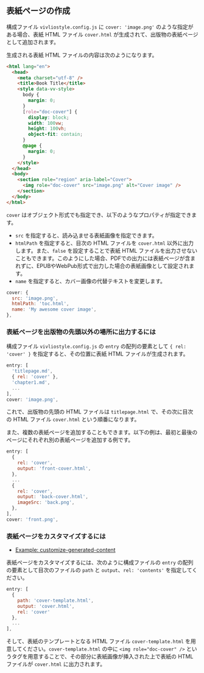 ## 表紙ページの作成

構成ファイル `vivliostyle.config.js` に `cover: 'image.png'` のような指定がある場合、表紙 HTML ファイル `cover.html` が生成されて、出版物の表紙ページとして追加されます。

生成される表紙 HTML ファイルの内容は次のようになります。

```html
<html lang="en">
  <head>
    <meta charset="utf-8" />
    <title>Book Title</title>
    <style data-vv-style>
      body {
        margin: 0;
      }
      [role="doc-cover"] {
        display: block;
        width: 100vw;
        height: 100vh;
        object-fit: contain;
      }
      @page {
        margin: 0;
      }
    </style>
  </head>
  <body>
    <section role="region" aria-label="Cover">
      <img role="doc-cover" src="image.png" alt="Cover image" />
    </section>
  </body>
</html>
```

`cover` はオブジェクト形式でも指定でき、以下のようなプロパティが指定できます。

- `src` を指定すると、読み込ませる表紙画像を指定できます。
- `htmlPath` を指定すると、目次の HTML ファイルを `cover.html` 以外に出力します。また、`false` を設定することで表紙 HTML ファイルを出力させないこともできます。このようにした場合、PDFでの出力には表紙ページが含まれずに、EPUBやWebPub形式で出力した場合の表紙画像として設定されます。
- `name` を指定すると、カバー画像の代替テキストを変更します。

```js
cover: {
  src: 'image.png',
  htmlPath: 'toc.html',
  name: 'My awesome cover image',
},
```

### 表紙ページを出版物の先頭以外の場所に出力するには

構成ファイル `vivliostyle.config.js` の `entry` の配列の要素として `{ rel: 'cover' }` を指定すると、その位置に表紙 HTML ファイルが生成されます。

```js
entry: [
  'titlepage.md',
  { rel: 'cover' },
  'chapter1.md',
  ...
],
cover: 'image.png',
```

これで、出版物の先頭の HTML ファイルは `titlepage.html` で、その次に目次の HTML ファイル `cover.html` という順番になります。

また、複数の表紙ページを追加することもできます。以下の例は、最初と最後のページにそれぞれ別の表紙ページを追加する例です。

```js
entry: [
  {
    rel: 'cover',
    output: 'front-cover.html',
  },
  ...
  {
    rel: 'cover',
    output: 'back-cover.html',
    imageSrc: 'back.png',
  },
],
cover: 'front.png',
```

### 表紙ページをカスタマイズするには

* [Example: customize-generated-content](https://github.com/vivliostyle/vivliostyle-cli/tree/main/examples/customize-generated-content)

表紙ページをカスタマイズするには、次のように構成ファイルの `entry` の配列の要素として目次のファイルの `path` と `output`、`rel: 'contents'` を指定してください。

```js
entry: [
  {
    path: 'cover-template.html',
    output: 'cover.html',
    rel: 'cover'
  },
  ...
],
```

そして、表紙のテンプレートとなる HTML ファイル `cover-template.html` を用意してください。`cover-template.html` の中に `<img role="doc-cover" />` というタグを用意することで、その部分に表紙画像が挿入された上で表紙の HTML ファイルが `cover.html` に出力されます。
